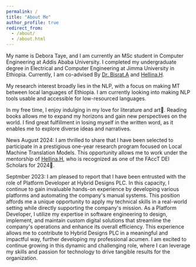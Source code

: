 ```yaml
---
permalink: /
title: "About Me"
author_profile: true
redirect_from: 
  - /about/
  - /about.html
---
```

My name is Debora Taye, and I am currently an MSc student in Computer Engineering at Addis Ababa University. 
I completed my undergraduate degree in Electrical and Computer Engineering at Jimma University in Ethiopia. Currently, I am co-advised By [Dr. Bisrat.A]([url](https://www.linkedin.com/in/bisrat-derebssa-383b63100?lipi=urn%3Ali%3Apage%3Ad_flagship3_profile_view_base_contact_details%3BzlK%2B4yLCTY%2BSjPvVJsn89Q%3D%3D)) 
and [Hellina.H]([url](https://hhnigatu.github.io/)). 

My research interest broadly lies in the NLP, with a focus on making MT between local languages of Ethiopia.  I am currently looking into making NLP tools usable and accessible for low-resourced languages. 

In my free time, I enjoy indulging in my love for literature and art📖. Reading books allows me to expand my horizons and gain new perspectives on the world. I find great fulfillment in losing myself in the written word, as it enables me to explore diverse ideas and narratives.

News
August 2024: I am thrilled to share that I have been selected to participate in a prestigious one-year research program focused on Local Machine Translation Models. This opportunity allows me to work under the mentorship of [Hellina.H]([url](https://hhnigatu.github.io/)), who is recognized as one of the FAccT DEI Scholars for 2024🌝.

Septmber 2023: I am pleased to report that I have been entrusted with the role of Platform Developer at Hybrid Designs PLC. In this capacity, I continue to gain invaluable hands-on experience by developing various platforms and automating the company's manual systems. This position affords me a unique opportunity to apply my technical skills in a real-world setting while directly supporting the company's mission. As a Platform Developer, I utilize my expertise in software engineering to design, implement, and maintain custom digital solutions that streamline the company's operations and enhance its overall efficiency. This experience allows me to contribute to Hybrid Designs PLC in a meaningful and impactful way, further developing my professional acumen. I am excited to continue growing in this dynamic and challenging role, where I can leverage my skills and passion for technology to drive tangible results for the organization.
